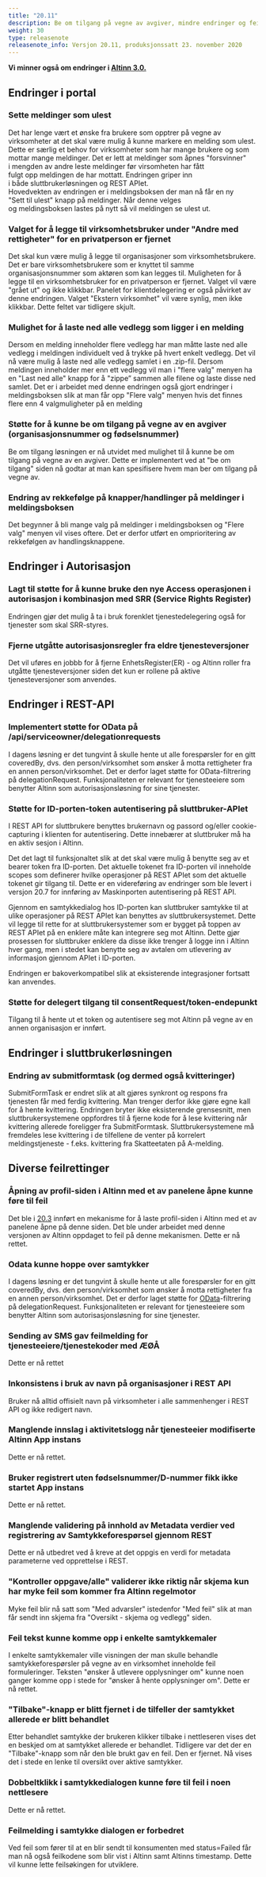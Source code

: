 ```yaml
---
title: "20.11"
description: Be om tilgang på vegne av avgiver, mindre endringer og feilrettinger
weight: 30
type: releasenote
releasenote_info: Versjon 20.11, produksjonssatt 23. november 2020
---
```


**Vi minner også om endringer i [Altinn 3.0.](https://github.com/Altinn/altinn-studio/releases)**

## Endringer i portal

### Sette meldinger som ulest

Det har lenge vært et ønske fra brukere som opptrer på vegne av
virksomheter at det skal være mulig å kunne markere en melding som ulest.
Dette er særlig et behov for virksomheter som har mange brukere og som
mottar mange meldinger. Det er lett at meldinger som åpnes "forsvinner"
i mengden av andre leste meldinger før virsomheten har fått fulgt opp meldingen
de har mottatt. Endringen griper inn i både sluttbrukerløsningen og REST APIet.
Hovedvekten av endringen er i meldingsboksen der man nå får en ny
"Sett til ulest" knapp på meldinger. Når denne velges og meldingsboksen lastes
på nytt så vil meldingen se ulest ut.

### Valget for å legge til virksomhetsbruker under "Andre med rettigheter" for en privatperson er fjernet

Det skal kun være mulig å legge til organisasjoner som virksomhetsbrukere. Det er bare virksomhetsbrukere som er knyttet til samme organisasjonsnummer som aktøren som kan legges til. Muligheten for å legge til en virksomhetsbruker for en privatperson er fjernet. Valget vil være "grået ut" og ikke klikkbar. Panelet for klientdelegering er også påvirket av denne endringen. Valget "Ekstern virksomhet" vil være synlig, men ikke klikkbar. Dette feltet var tidligere skjult.

### Mulighet for å laste ned alle vedlegg som ligger i en melding

Dersom en melding inneholder flere vedlegg har man måtte laste ned alle vedlegg i meldingen individuelt ved å trykke på hvert enkelt vedlegg. Det vil nå være mulig å laste ned alle vedlegg samlet i en .zip-fil. Dersom meldingen inneholder mer enn ett vedlegg vil man i "flere valg" menyen ha en "Last ned alle" knapp for å "zippe” sammen alle filene og laste disse ned samlet.
Det er i arbeidet med denne endringen også gjort endringer i meldingsboksen slik at man får opp "Flere valg" menyen hvis det finnes flere enn 4 valgmuligheter på en melding

### Støtte for å kunne be om tilgang på vegne av en avgiver (organisasjonsnummer og fødselsnummer)

Be om tilgang løsningen er nå utvidet med mulighet til å kunne be om tilgang på vegne av en avgiver. Dette er implementert ved at "be om tilgang" siden nå godtar at man kan spesifisere hvem man ber om tilgang på vegne av.

### Endring av rekkefølge på knapper/handlinger på meldinger i meldingsboksen

Det begynner å bli mange valg på meldinger i meldingsboksen og "Flere valg" menyen vil vises oftere. Det er derfor utført en omprioritering av rekkefølgen av handlingsknappene.

## Endringer i Autorisasjon

### Lagt til støtte for å kunne bruke den nye Access operasjonen i autorisasjon i kombinasjon med SRR (Service Rights Register)

Endringen gjør det mulig å ta i bruk forenklet tjenestedelegering også for tjenester som skal SRR-styres.

### Fjerne utgåtte autorisasjonsregler fra eldre tjenesteversjoner

Det vil uføres en jobbb for å fjerne EnhetsRegister(ER) - og Altinn roller fra utgåtte tjenesteversjoner siden det kun er rollene på aktive tjenesteversjoner som anvendes.

## Endringer i REST-API

### Implementert støtte for OData på /api/serviceowner/delegationrequests

I dagens løsning er det tungvint å skulle hente ut alle forespørsler for en gitt coveredBy, dvs. den person/virksomhet som ønsker å motta rettigheter fra en annen person/virksomhet. Det er derfor laget støtte for OData-filtrering på delegationRequest. Funksjonaliteten er relevant for tjenesteeiere som benytter Altinn som autorisasjonsløsning for sine tjenester.

### Støtte for ID-porten-token autentisering på sluttbruker-APIet

I REST API for sluttbrukere benyttes brukernavn og passord og/eller cookie-capturing i klienten for autentisering. Dette innebærer at sluttbruker må ha en aktiv sesjon i Altinn.

Det det lagt til funksjonaltet slik at det skal være mulig å benytte seg av et bearer token fra ID-porten. Det aktuelle tokenet fra ID-porten vil inneholde scopes som definerer hvilke operasjoner på REST APIet som det aktuelle tokenet gir tilgang til. Dette er en videreføring av endringer som ble levert i versjon 20.7 for innføring av Maskinporten autentisering på REST API.

Gjennom en samtykkedialog hos ID-porten kan sluttbruker samtykke til at ulike operasjoner på REST APIet kan benyttes av sluttbrukersystemet. Dette vil legge til rette for at sluttbrukersystemer som er bygget på toppen av REST APIet på en enklere måte kan integrere seg mot Altinn. Dette gjør prosessen for sluttbruker enklere da disse ikke trenger å logge inn i Altinn hver gang, men i stedet kan benytte seg av avtalen om utlevering av informasjon gjennom APIet i ID-porten.

Endringen er bakoverkompatibel slik at eksisterende integrasjoner fortsatt kan anvendes.

### Støtte for delegert tilgang til consentRequest/token-endepunkt

Tilgang til å hente ut et token og autentisere seg mot Altinn på vegne av en annen organisasjon er innført.

## Endringer i sluttbrukerløsningen

### Endring av submitformtask (og dermed også kvitteringer)

SubmitFormTask er endret slik at alt gjøres synkront og respons fra tjenesten får med ferdig kvittering. Man trenger derfor ikke gjøre egne kall for å hente kvittering.
Endringen bryter ikke eksisterende grensesnitt, men sluttbrukersystemene oppfordres til å fjerne kode for å lese kvittering når kvittering allerede foreligger fra SubmitFormtask. Sluttbrukersystemene må fremdeles lese kvittering i de tilfellene de venter på korrelert meldingstjeneste - f.eks. kvittering fra Skatteetaten på A-melding.

## Diverse feilrettinger

### Åpning av profil-siden i Altinn med et av panelene åpne kunne føre til feil

Det ble i [20.3](../20-3) innført en mekanisme for å laste profil-siden i Altinn med et av panelene åpne på denne siden. Det ble under arbeidet med denne versjonen av Altinn oppdaget to feil på denne mekanismen. Dette er nå rettet.

### Odata kunne hoppe over samtykker

I dagens løsning er det tungvint å skulle hente ut alle forespørsler for en gitt coveredBy, dvs. den person/virksomhet som ønsker å motta rettigheter fra en annen person/virksomhet. Det er derfor laget støtte for [OData](https://www.altinn.no/api/help)-filtrering på delegationRequest. Funksjonaliteten er relevant for tjenesteeiere som benytter Altinn som autorisasjonsløsning for sine tjenester.

### Sending av SMS gav feilmelding for tjenesteeiere/tjenestekoder med ÆØÅ

Dette er nå rettet

### Inkonsistens i bruk av navn på organisasjoner i REST API

Bruker nå alltid offisielt navn på virksomheter i alle sammenhenger i REST API og ikke redigert navn.

### Manglende innslag i aktivitetslogg når tjenesteeier modifiserte Altinn App instans

Dette er nå rettet.

### Bruker registrert uten fødselsnummer/D-nummer fikk ikke startet App instans

Dette er nå rettet.

### Manglende validering på innhold av Metadata verdier ved registrering av Samtykkeforespørsel gjennom REST

Dette er nå utbedret ved å kreve at det oppgis en verdi for metadata parameterne ved opprettelse i REST.

### "Kontroller oppgave/alle" validerer ikke riktig når skjema kun har myke feil som kommer fra Altinn regelmotor

Myke feil blir nå satt som "Med advarsler" istedenfor "Med feil" slik at man får sendt inn skjema fra "Oversikt - skjema og vedlegg" siden.

### Feil tekst kunne komme opp i enkelte samtykkemaler

I enkelte samtykkemaler ville visningen der man skulle behandle samtykkeforespørsler på vegne av en virksomhet inneholde feil formuleringer. Teksten "ønsker å utlevere opplysninger om" kunne noen ganger komme opp i stede for "ønsker å hente opplysninger om". Dette er nå rettet.

### "Tilbake"-knapp er blitt fjernet i de tilfeller der samtykket allerede er blitt behandlet

Etter behandlet samtykke der brukeren klikker tilbake i nettleseren vises det en beskjed om at samtykket allerede er behandlet. Tidligere var det der en "Tilbake"-knapp som når den ble brukt gav en feil. Den er fjernet. Nå vises det i stede en lenke til oversikt over aktive samtykker.

### Dobbeltklikk i samtykkedialogen kunne føre til feil i noen nettlesere

Dette er nå rettet.

### Feilmelding i samtykke dialogen er forbedret

Ved feil som fører til at en blir sendt til konsumenten med status=Failed får man nå også feilkodene som blir vist i Altinn samt Altinns timestamp. Dette vil kunne lette feilsøkingen for utviklere.

